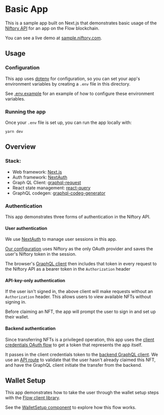 # Basic App

This is a sample app built on Next.js that demonstrates basic usage of the [Niftory API](https://docs.niftory.com/home/v/api/) for an app on the Flow blockchain.

You can see a live demo at [sample.niftory.com](https://sample.niftory.com).

## Usage

### Configuration

This app uses [dotenv](https://github.com/motdotla/dotenv) for configuration, so you can set your app's environment variables by creating a `.env` file in this directory.

See [.env.example](./.env.example) for an example of how to configure these environment variables.

### Running the app

Once your `.env` file is set up, you can run the app locally with:

```
yarn dev
```

## Overview

### Stack:

- Web framework: [Next.js](https://nextjs.org/)
- Auth framework: [NextAuth](https://next-auth.js.org/)
- Graph QL Client: [graphql-request](https://github.com/prisma-labs/graphql-request)
- React state management: [react-query](https://tanstack.com/query/v4)
- GraphQL codegen: [graphql-codeg-generator](https://www.graphql-code-generator.com/)

### Authentication

This app demonstrates three forms of authentication in the Niftory API.

#### User authentication

We use [NextAuth](https://next-auth.js.org/) to manage user sessions in this app.

[Our configuration](pages/api/auth/[...nextauth].ts) uses Niftory as the only OAuth provider and saves the user's Niftory token in the session.

The browser's [GraphQL client](components/GraphQLClientProvider.tsx) then includes that token in every request to the Niftory API as a bearer token in the `Authorization` header

#### API-key-only authentication

If the user isn't signed in, the above client will make requests without an `Authorization` header. This allows users to view available NFTs without signing in.

Before claiming an NFT, the app will prompt the user to sign in and set up their wallet.

#### Backend authentication

Since transferring NFTs is a privileged operation, this app uses the [client credentials OAuth flow](lib/oauth.ts) to get a token that represents the app itself.

It passes in the client credentials token to the [backend GraphQL client](lib/graphql/backendClient.ts). We use an [API route](pages/api/nft/[nftModelId]/transfer.ts) to validate that the user hasn't already claimed this NFT, and have the GraphQL client initiate the transfer from the backend.

## Wallet Setup

This app demonstrates how to take the user through the wallet setup steps with the [Flow client library](https://docs.onflow.org/fcl/).

See the [WalletSetup component](./lib/components/../../components/wallet/WalletSetup.tsx) to explore how this flow works.
